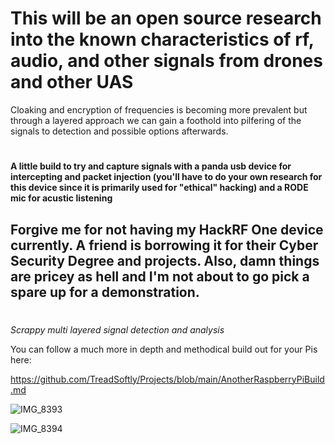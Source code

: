 # This will be an open source research into the known characteristics of rf, audio, and other signals from drones and other UAS

Cloaking and encryption of frequencies is becoming more prevalent but through a layered approach we can gain a foothold into pilfering of the signals to detection and possible options afterwards. 

#

**A little build to try and capture signals with a panda usb device for intercepting and packet injection (you'll have to do your own research for this device since it is primarily used for "ethical" hacking) and a RODE mic for acustic listening**

## Forgive me for not having my HackRF One device currently. A friend is borrowing it for their Cyber Security Degree and projects. Also, damn things are pricey as hell and I'm not about to go pick a spare up for a demonstration.

#

*Scrappy multi layered signal detection and analysis*

You can follow a much more in depth and methodical build out for your Pis here:

https://github.com/TreadSoftly/Projects/blob/main/AnotherRaspberryPiBuild.md

![IMG_8393](https://github.com/TreadSoftly/Projects/assets/121847455/2af08860-dd30-4bd8-9ff3-336d3ca6f777)

![IMG_8394](https://github.com/TreadSoftly/Projects/assets/121847455/4e095588-acc6-4d20-b689-3c0b8139f967)
